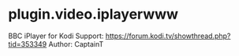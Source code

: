 # plugin.video.iplayerwww
BBC iPlayer for Kodi
Support: https://forum.kodi.tv/showthread.php?tid=353349
Author: CaptainT
